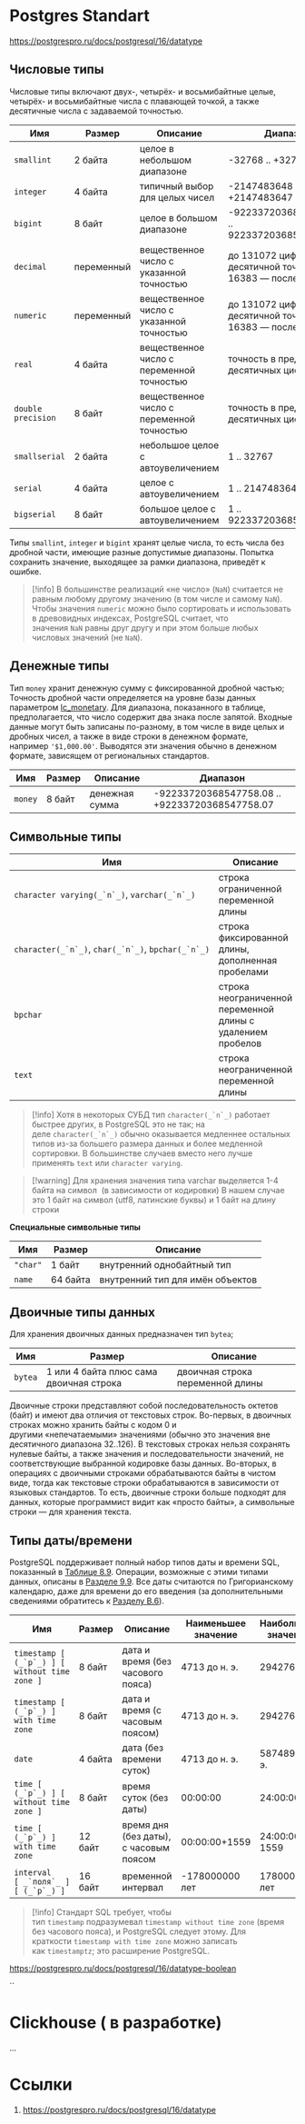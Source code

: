 # Postgres Standart
https://postgrespro.ru/docs/postgresql/16/datatype


## Числовые типы

Числовые типы включают двух-, четырёх- и восьмибайтные целые, четырёх- и восьмибайтные числа с плавающей точкой, а также десятичные числа с задаваемой точностью.

|Имя|Размер|Описание|Диапазон|
|---|---|---|---|
|`smallint`|2 байта|целое в небольшом диапазоне|-32768 .. +32767|
|`integer`|4 байта|типичный выбор для целых чисел|-2147483648 .. +2147483647|
|`bigint`|8 байт|целое в большом диапазоне|-9223372036854775808 .. 9223372036854775807|
|`decimal`|переменный|вещественное число с указанной точностью|до 131072 цифр до десятичной точки и до 16383 — после|
|`numeric`|переменный|вещественное число с указанной точностью|до 131072 цифр до десятичной точки и до 16383 — после|
|`real`|4 байта|вещественное число с переменной точностью|точность в пределах 6 десятичных цифр|
|`double precision`|8 байт|вещественное число с переменной точностью|точность в пределах 15 десятичных цифр|
|`smallserial`|2 байта|небольшое целое с автоувеличением|1 .. 32767|
|`serial`|4 байта|целое с автоувеличением|1 .. 2147483647|
|`bigserial`|8 байт|большое целое с автоувеличением|1 .. 9223372036854775807|

Типы `smallint`, `integer` и `bigint` хранят целые числа, то есть числа без дробной части, имеющие разные допустимые диапазоны. Попытка сохранить значение, выходящее за рамки диапазона, приведёт к ошибке.

>[!info] В большинстве реализаций «не число» (`NaN`) считается не равным любому другому значению (в том числе и самому `NaN`). Чтобы значения `numeric` можно было сортировать и использовать в древовидных индексах, PostgreSQL считает, что значения `NaN` равны друг другу и при этом больше любых числовых значений (не `NaN`).

## Денежные типы
Тип `money` хранит денежную сумму с фиксированной дробной частью; Точность дробной части определяется на уровне базы данных параметром [lc_monetary](https://postgrespro.ru/docs/postgresql/16/runtime-config-client#GUC-LC-MONETARY). Для диапазона, показанного в таблице, предполагается, что число содержит два знака после запятой. Входные данные могут быть записаны по-разному, в том числе в виде целых и дробных чисел, а также в виде строки в денежном формате, например `'$1,000.00'`. Выводятся эти значения обычно в денежном формате, зависящем от региональных стандартов.

|Имя|Размер|Описание|Диапазон|
|---|---|---|---|
|`money`|8 байт|денежная сумма|-92233720368547​758.08 .. +92233720368547​758.07|

## Символьные типы
|Имя|Описание|
|---|---|
|``character varying(_`n`_)``, ``varchar(_`n`_)``|строка ограниченной переменной длины|
|``character(_`n`_)``, ``char(_`n`_)``, ``bpchar(_`n`_)``|строка фиксированной длины, дополненная пробелами|
|`bpchar`|строка неограниченной переменной длины с удалением пробелов|
|`text`|строка неограниченной переменной длины|

>[!info] Хотя в некоторых СУБД тип ``character(_`n`_)`` работает быстрее других, в PostgreSQL это не так; на деле ``character(_`n`_)`` обычно оказывается медленнее остальных типов из-за большего размера данных и более медленной сортировки. В большинстве случаев вместо него лучше применять `text` или `character varying`.

>[!warning] Для хранения значения типа varchar выделяется 1-4 байта на символ  (в зависимости от кодировки)
>В нашем случае это 1 байт на символ (utf8, латинские буквы) и 1 байт на длину строки


**Специальные символьные типы**

|Имя|Размер|Описание|
|---|---|---|
|`"char"`|1 байт|внутренний однобайтный тип|
|`name`|64 байта|внутренний тип для имён объектов|

## Двоичные типы данных
Для хранения двоичных данных предназначен тип `bytea`;

|Имя|Размер|Описание|
|---|---|---|
|`bytea`|1 или 4 байта плюс сама двоичная строка|двоичная строка переменной длины|

Двоичные строки представляют собой последовательность октетов (байт) и имеют два отличия от текстовых строк. Во-первых, в двоичных строках можно хранить байты с кодом 0 и другими «непечатаемыми» значениями (обычно это значения вне десятичного диапазона 32..126). В текстовых строках нельзя сохранять нулевые байты, а также значения и последовательности значений, не соответствующие выбранной кодировке базы данных. Во-вторых, в операциях с двоичными строками обрабатываются байты в чистом виде, тогда как текстовые строки обрабатываются в зависимости от языковых стандартов. То есть, двоичные строки больше подходят для данных, которые программист видит как «просто байты», а символьные строки — для хранения текста.

## Типы даты/времени

PostgreSQL поддерживает полный набор типов даты и времени SQL, показанный в [Таблице 8.9](https://postgrespro.ru/docs/postgresql/16/datatype-datetime#DATATYPE-DATETIME-TABLE "Таблица 8.9. Типы даты/времени"). Операции, возможные с этими типами данных, описаны в [Разделе 9.9](https://postgrespro.ru/docs/postgresql/16/functions-datetime "9.9. Операторы и функции даты/времени"). Все даты считаются по Григорианскому календарю, даже для времени до его введения (за дополнительными сведениями обратитесь к [Разделу B.6](https://postgrespro.ru/docs/postgresql/16/datetime-units-history "B.6. История единиц измерения времени")).

|Имя|Размер|Описание|Наименьшее значение|Наибольшее значение|Точность|
|---|---|---|---|---|---|
|``timestamp [ (_`p`_) ] [ without time zone ]``|8 байт|дата и время (без часового пояса)|4713 до н. э.|294276 н. э.|1 микросекунда|
|``timestamp [ (_`p`_) ] with time zone``|8 байт|дата и время (с часовым поясом)|4713 до н. э.|294276 н. э.|1 микросекунда|
|`date`|4 байта|дата (без времени суток)|4713 до н. э.|5874897 н. э.|1 день|
|``time [ (_`p`_) ] [ without time zone ]``|8 байт|время суток (без даты)|00:00:00|24:00:00|1 микросекунда|
|``time [ (_`p`_) ] with time zone``|12 байт|время дня (без даты), с часовым поясом|00:00:00+1559|24:00:00-1559|1 микросекунда|
|``interval [ _`поля`_ ] [ (_`p`_) ]``|16 байт|временной интервал|-178000000 лет|178000000 лет|1 микросекунда|

>[!info] Стандарт SQL требует, чтобы тип `timestamp` подразумевал `timestamp without time zone` (время без часового пояса), и PostgreSQL следует этому. Для краткости `timestamp with time zone` можно записать как `timestamptz`; это расширение PostgreSQL.

https://postgrespro.ru/docs/postgresql/16/datatype-boolean

``
# Clickhouse ( в разработке)
...

# Ссылки
1. https://postgrespro.ru/docs/postgresql/16/datatype